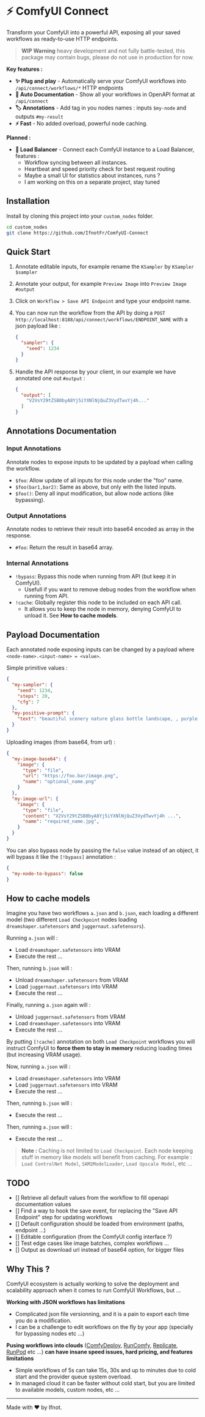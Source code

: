 # ⚡ ComfyUI Connect

Transform your ComfyUI into a powerful API, exposing all your saved workflows as ready-to-use HTTP endpoints.

> **WIP Warning** heavy development and not fully battle-tested, this package may contain bugs, please do not use in production for now.

**Key features :**

- **✨ Plug and play** - Automatically serve your ComfyUI workflows into `/api/connect/workflows/*` HTTP endpoints
- **📖 Auto Documentation** - Show all your workflows in OpenAPI format at `/api/connect`
- **🏷️ Annotations** - Add tag in you nodes names : inputs `$my-node` and outputs `#my-result`
- **⚡ Fast** - No added overload, powerful node caching.

**Planned :**

- **🔀 Load Balancer** - Connect each ComfyUI instance to a Load Balancer, features :
  - Workflow syncing between all instances.
  - Heartbeat and speed priority check for best request routing
  - Maybe a small UI for statistics about instances, runs ?
  - I am working on this on a separate project, stay tuned

## Installation

Install by cloning this project into your `custom_nodes` folder.

```sh
cd custom_nodes
git clone https://github.com/IfnotFr/ComfyUI-Connect
```

## Quick Start

1. Annotate editable inputs, for example rename the `KSampler` by `KSampler $sampler`

2. Annotate your output, for example `Preview Image` into `Preview Image #output`

3. Click on `Workflow > Save API Endpoint` and type your endpoint name.

4. You can now run the workflow from the API by doing a `POST http://localhost:8188/api/connect/workflows/ENDPOINT_NAME` with a json payload like :

    ```json
    {
      "sampler": {
        "seed": 1234
      }
    }
    ```

5. Handle the API response by your client, in our example we have annotated one out `#output` :

    ```json
    {
      "output": [
        "V2VsY29tZSB0byA8Yj5iYXNlNjQuZ3VydTwvYj4h..."
      ]
    }
    ```

## Annotations Documentation

### Input Annotations

Annotate nodes to expose inputs to be updated by a payload when calling the workflow.

- `$foo`: Allow update of all inputs for this node under the "foo" name.
- `$foo(bar1,bar2)`: Same as above, but only with the listed inputs.
- `$foo()`: Deny all input modification, but allow node actions (like bypassing).

### Output Annotations

Annotate nodes to retrieve their result into base64 encoded as array in the response.

- `#foo`: Return the result in base64 array.

### Internal Annotations

- `!bypass`: Bypass this node when running from API (but keep it in ComfyUI).
  - Usefull if you want to remove debug nodes from the workflow when running from API.
- `!cache`: Globally register this node to be included on each API call.
  - It allows you to keep the node in memory, denying ComfyUI to unload it. See **How to cache models**.

## Payload Documentation

Each annotated node exposing inputs can be changed by a payload where `<node-name>.<input-name> = <value>`.

Simple primitive values :

```json
{
  "my-sampler": {
    "seed": 1234,
    "steps": 20,
    "cfg": 7
  },
  "my-positive-prompt": {
    "text": "beautiful scenery nature glass bottle landscape, , purple galaxy bottle,"
  }
}
```

Uploading images (from base64, from url) :

```json
{
  "my-image-base64": {
    "image": {
      "type": "file",
      "url": "https://foo.bar/image.png",
      "name": "optional_name.png"
    }
  },
  "my-image-url": {
    "image": {
      "type": "file",
      "content": "V2VsY29tZSB0byA8Yj5iYXNlNjQuZ3VydTwvYj4h ...",
      "name": "required_name.jpg",
    }
  }
}
```

You can also bypass node by passing the `false` value instead of an object, it will bypass it like the `[!bypass]` annotation :

```json
{
  "my-node-to-bypass": false
}
```

## How to cache models

Imagine you have two workflows `a.json` and `b.json`, each loading a different model (two different `Load Checkpoint` nodes loading `dreamshaper.safetensors` and `juggernaut.safetensors`).

Running `a.json` will :

- Load `dreamshaper.safetensors` into VRAM
- Execute the rest ...

Then, running `b.json` will :

- Unload `dreamshaper.safetensors` from VRAM
- Load `juggernaut.safetensors` into VRAM
- Execute the rest ...

Finally, running `a.json` again will :

- Unload `juggernaut.safetensors` from VRAM
- Load `dreamshaper.safetensors` into VRAM
- Execute the rest ...

By putting `[!cache]` annotation on both `Load Checkpoint` workflows you will instruct ComfyUI to **force them to stay in memory** reducing loading times (but increasing VRAM usage).

Now, running `a.json` will :

- Load `dreamshaper.safetensors` into VRAM
- Load `juggernaut.safetensors` into VRAM
- Execute the rest ...

Then, running `b.json` will :

- Execute the rest ...

Then, running `a.json` will :

- Execute the rest ...

> **Note :** Caching is not limited to `Load Checkpoint`. Each node keeping stuff in memory like models will benefit from caching. For example : `Load ControlNet Model`, `SAM2ModelLoader`, `Load Upscale Model`, etc ...

## TODO

- [] Retrieve all default values from the workflow to fill openapi documentation values
- [] Find a way to hook the save event, for replacing the "Save API Endpoint" step for updating workflows
- [] Default configuration should be loaded from environment (paths, endpoint ...)
- [] Editable configuration (from the ComfyUI config interface ?)
- [] Test edge cases like image batches, complex workflows ...
- [] Output as download url instead of base64 option, for bigger files

## Why This ?

ComfyUI ecosystem is actually working to solve the deployment and scalability approach when it comes to run ComfyUI Workflows, but ...

**Working with JSON workflows has limitations**

- Complicated json file versionning, and it is a pain to export each time you do a modification.
- I can be a challenge to edit workflows on the fly by your app (specially for bypassing nodes etc ...)

**Pusing workflows into clouds** ([ComfyDeploy](https://comfydeploy.com/), [RunComfy](https://www.runcomfy.com/), [Replicate](https://replicate.com/), [RunPod](https://www.runpod.io/) etc ...) **can have insane speed issues, hard pricing, and features limitations**

- Simple workflows of 5s can take 15s, 30s and up to minutes due to cold start and the provider queue system overload.
- In managed cloud it can be faster without cold start, but you are limited to available models, custom nodes, etc ...

---

Made with ❤️ by Ifnot.
